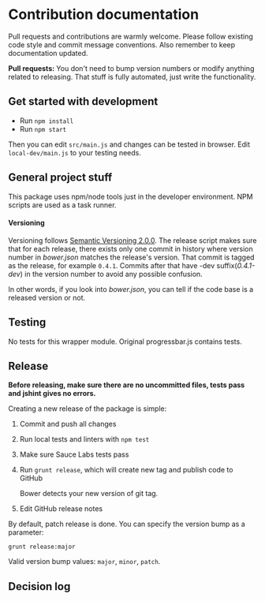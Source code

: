 # Contribution documentation

Pull requests and contributions are warmly welcome.
Please follow existing code style and commit message conventions. Also remember to keep documentation
updated.

**Pull requests:** You don't need to bump version numbers or modify anything related to releasing. That stuff is fully automated, just write the functionality.

## Get started with development

* Run `npm install`
* Run `npm start`

Then you can edit `src/main.js` and changes can be tested in browser.
Edit `local-dev/main.js` to your testing needs.

## General project stuff

This package uses npm/node tools just in the developer environment. NPM scripts are used as a task runner.

#### Versioning

Versioning follows [Semantic Versioning 2.0.0](http://semver.org/). The release script makes sure
that for each release, there exists only one commit in history where version number in *bower.json*
matches the release's version. That commit is tagged as the release, for example `0.4.1`. Commits after that have -dev suffix(*0.4.1-dev*) in the version number to avoid any possible confusion.

In other words, if you look into *bower.json*, you can tell if the code base is a released version or not.

## Testing

No tests for this wrapper module. Original progressbar.js contains tests.

## Release

**Before releasing, make sure there are no uncommitted files,
tests pass and jshint gives no errors.**

Creating a new release of the package is simple:

1. Commit and push all changes
2. Run local tests and linters with `npm test`
3. Make sure Sauce Labs tests pass
4. Run `grunt release`, which will create new tag and publish code to GitHub

    Bower detects your new version of git tag.

5. Edit GitHub release notes

By default, patch release is done. You can specify the version bump as a parameter:

    grunt release:major

Valid version bump values: `major`, `minor`, `patch`.


## Decision log
